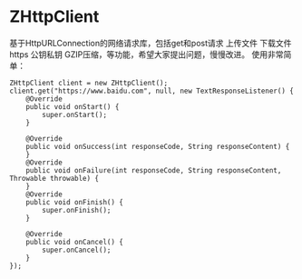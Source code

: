# ZHttpClient
基于HttpURLConnection的网络请求库，包括get和post请求 上传文件 下载文件 https 公钥私钥 GZIP压缩，等功能，希望大家提出问题，慢慢改进。
使用非常简单：

	ZHttpClient client = new ZHttpClient();
	client.get("https://www.baidu.com", null, new TextResponseListener() {
		@Override
		public void onStart() {
			super.onStart();
		}

		@Override
		public void onSuccess(int responseCode, String responseContent) {
		}
		@Override
		public void onFailure(int responseCode, String responseContent, Throwable throwable) {
		}
		@Override
		public void onFinish() {
			super.onFinish();
		}

		@Override
		public void onCancel() {
			super.onCancel();
		}
	});
